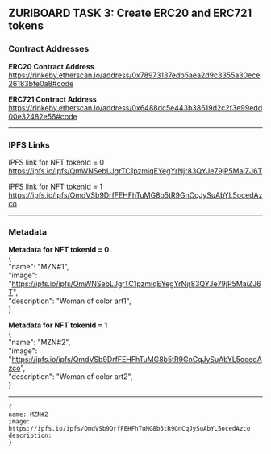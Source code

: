 ## ZURIBOARD TASK 3: Create ERC20 and ERC721 tokens

### Contract Addresses
**ERC20 Contract Address**
<br />
https://rinkeby.etherscan.io/address/0x78973137edb5aea2d9c3355a30ece26183bfe0a8#code


**ERC721 Contract Address**
<br />
https://rinkeby.etherscan.io/address/0x6488dc5e443b38619d2c2f3e99edd00e32482e56#code

* * *

### IPFS Links
IPFS link for NFT tokenId = 0
<br />
https://ipfs.io/ipfs/QmWNSebLJgrTC1pzmiqEYegYrNjr83QYJe79jP5MaiZJ6T


IPFS link for NFT tokenId = 1
<br />
https://ipfs.io/ipfs/QmdVSb9DrfFEHFhTuMG8b5tR9GnCqJySuAbYL5ocedAzco

* * *

### Metadata
**Metadata for NFT tokenId = 0**
<br />
     {
<br />
"name": "MZN#1",
<br />
"image": "https://ipfs.io/ipfs/QmWNSebLJgrTC1pzmiqEYegYrNjr83QYJe79jP5MaiZJ6T",
<br />
"description": "Woman of color art1",
<br />
  }

  
  
 **Metadata for NFT tokenId = 1**
 <br />
          {
 <br />
 "name": "MZN#2",
 <br />
 "image": "https://ipfs.io/ipfs/QmdVSb9DrfFEHFhTuMG8b5tR9GnCqJySuAbYL5ocedAzco",
 <br />
 "description": "Woman of color art2",
 <br />
     }
     
  * * *


```
{
name: MZN#2
image: https://ipfs.io/ipfs/QmdVSb9DrfFEHFhTuMG8b5tR9GnCqJySuAbYL5ocedAzco
description: 
}
```
